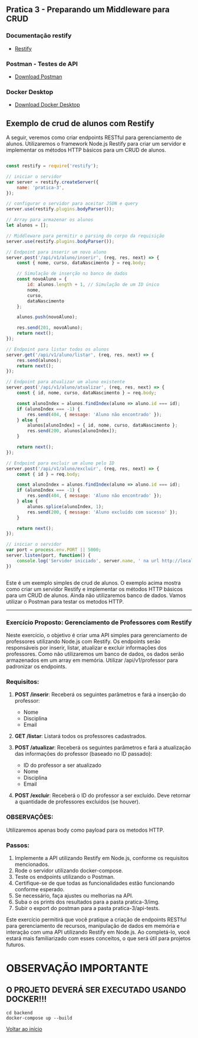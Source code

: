 ## Pratica 3 - Preparando um Middleware para CRUD

### Documentação restify
- [Restify](http://restify.com/)

### Postman - Testes de API
- [Download Postman](https://www.postman.com/downloads/)

### Docker Desktop
- [Download Docker Desktop](https://www.docker.com/products/docker-desktop/)



## Exemplo de crud de alunos com Restify

A seguir, veremos como criar endpoints RESTful para gerenciamento de alunos. Utilizaremos o framework Node.js Restify para criar um servidor e implementar os métodos HTTP básicos para um CRUD de alunos. 

```javascript

const restify = require('restify');

// iniciar o servidor
var server = restify.createServer({
    name: 'pratica-3',
});

// configurar o servidor para aceitar JSON e query
server.use(restify.plugins.bodyParser());

// Array para armazenar os alunos
let alunos = [];

// Middleware para permitir o parsing do corpo da requisição
server.use(restify.plugins.bodyParser());

// Endpoint para inserir um novo aluno
server.post('/api/v1/aluno/inserir', (req, res, next) => {
    const { nome, curso, dataNascimento } = req.body;

    // Simulação de inserção no banco de dados
    const novoAluno = {
        id: alunos.length + 1, // Simulação de um ID único
        nome,
        curso,
        dataNascimento
    };

    alunos.push(novoAluno);

    res.send(201, novoAluno);
    return next();
});

// Endpoint para listar todos os alunos
server.get('/api/v1/aluno/listar', (req, res, next) => {
    res.send(alunos);
    return next();
});

// Endpoint para atualizar um aluno existente
server.post('/api/v1/aluno/atualizar', (req, res, next) => {
    const { id, nome, curso, dataNascimento } = req.body;

    const alunoIndex = alunos.findIndex(aluno => aluno.id === id);
    if (alunoIndex === -1) {
        res.send(404, { message: 'Aluno não encontrado' });
    } else {
        alunos[alunoIndex] = { id, nome, curso, dataNascimento };
        res.send(200, alunos[alunoIndex]);
    }

    return next();
});

// Endpoint para excluir um aluno pelo ID
server.post('/api/v1/aluno/excluir', (req, res, next) => {
    const { id } = req.body;

    const alunoIndex = alunos.findIndex(aluno => aluno.id === id);
    if (alunoIndex === -1) {
        res.send(404, { message: 'Aluno não encontrado' });
    } else {
        alunos.splice(alunoIndex, 1);
        res.send(200, { message: 'Aluno excluído com sucesso' });
    }

    return next();
});

// iniciar o servidor
var port = process.env.PORT || 5000;
server.listen(port, function() {
    console.log('Servidor iniciado', server.name, ' na url http://localhost:' + port);
})



```
Este é um exemplo simples de crud de alunos. O exemplo acima mostra como criar um servidor Restify e implementar os métodos HTTP básicos para um CRUD de alunos. 
Ainda não utilizaremos banco de dados. Vamos utilizar o Postman para testar os metodos HTTP.

---

### Exercício Proposto: Gerenciamento de Professores com Restify

Neste exercício, o objetivo é criar uma API simples para gerenciamento de professores utilizando Node.js com Restify. Os endpoints serão responsáveis por inserir, listar, atualizar e excluir informações dos professores. Como não utilizaremos um banco de dados, os dados serão armazenados em um array em memória. Utilizar /api/v1/professor para padronizar os endpoints.

### Requisitos:

1. **POST /inserir**: Receberá os seguintes parâmetros e fará a inserção do professor:
   - Nome
   - Disciplina
   - Email

2. **GET /listar**: Listará todos os professores cadastrados.

3. **POST /atualizar**: Receberá os seguintes parâmetros e fará a atualização das informações do professor (baseado no ID passado):
   - ID do professor a ser atualizado
   - Nome
   - Disciplina
   - Email

4. **POST /excluir**: Receberá o ID do professor a ser excluído. Deve retornar a quantidade de professores excluídos (se houver).

### OBSERVAÇÕES:
Utilizaremos apenas body como payload para os metodos HTTP.

### Passos:

1. Implemente a API utilizando Restify em Node.js, conforme os requisitos mencionados.
2. Rode o servidor utilizando docker-compose.
3. Teste os endpoints utilizando o Postman.
4. Certifique-se de que todas as funcionalidades estão funcionando conforme esperado.
5. Se necessário, faça ajustes ou melhorias na API.
6. Suba o os prints dos resultados para a pasta pratica-3/img.
7. Subir o export do postman para a pasta pratica-3/api-tests.

Este exercício permitirá que você pratique a criação de endpoints RESTful para gerenciamento de recursos, manipulação de dados em memória e interação com uma API utilizando Restify em Node.js. Ao completá-lo, você estará mais familiarizado com esses conceitos, o que será útil para projetos futuros.


# OBSERVAÇÃO IMPORTANTE
## O PROJETO DEVERÁ SER EXECUTADO USANDO DOCKER!!!
```
cd backend
docker-compose up --build
``` 

[Voltar ao início](../../README.md)